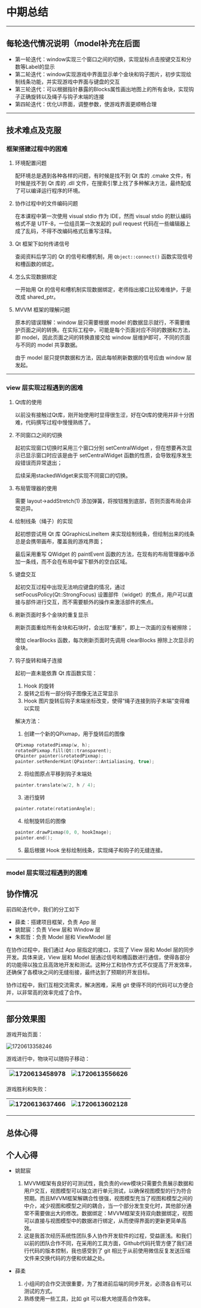# 中期总结
---------
## 每轮迭代情况说明（model补充在后面
- 第一轮迭代：window实现三个窗口之间的切换，实现鼠标点击按键交互和分数等Label的显示
- 第二轮迭代：window实现游戏中界面显示单个金块和钩子图片，初步实现绘制线条功能，并实现游戏中界面与键盘的交互
- 第三轮迭代：可以根据指针暴露的Blocks属性画出地图上的所有金块，实现钩子正确旋转以及绳子与钩子末端的连接
- 第四轮迭代：优化UI界面，调整参数，使游戏界面更顺畅合理

------------

## 技术难点及克服

### 框架搭建过程中的困难


1. 环境配置问题
   
    配环境总是遇到各种各样的问题，有时候是找不到 Qt 库的 .cmake 文件，有时候是找不到 Qt 库的 .dll 文件，在搜索引擎上找了多种解决方法，最终配成了可以编译运行程序的环境。

2. 协作过程中的文件编码问题
   
    在本课程中第一次使用 visual stdio 作为 IDE，然而 visual stdio 的默认编码格式不是 UTF-8，一位组员第一次发起的 pull request 代码在一些编辑器上成了乱码，不得不改编码格式后重写注释。

3. Qt 框架下如何传递信号

    查阅资料后学习的 Qt 的信号和槽机制，用 `Qbject::connect()` 函数实现信号和槽函数的绑定。

4. 怎么实现数据绑定
   
    一开始用 Qt 的信号和槽机制实现数据绑定，老师指出接口比较难维护，于是改成 shared_ptr。

5. MVVM 框架的理解问题
   
    原本的错误理解：window 层只需要根据 model 的数据显示就行，不需要维护页面之间的转换。在实际工程中，可能是每个页面对应不同的数据和方法，即 model，因此页面之间的转换直接交给 window 层维护即可，不同的页面与不同的 model 共享数据。
    
    由于 model 层只提供数据和方法，因此每帧刷新数据的信号应由 window 层发起。


----------

### view 层实现过程遇到的困难
1. Qt库的使用
    
    以前没有接触过Qt库，刚开始使用时显得很生涩，好在Qt库的使用并非十分困难，代码撰写过程中慢慢熟练了。

2. 不同窗口之间的切换

    起初实现窗口切换时采用三个窗口分别 setCentralWidget ，但在想要再次显示已显示窗口时应该是由于 setCentralWidget 函数的性质，会导致程序发生段错误而异常退出；

    后续采用stackedWidget来实现不同窗口的切换。

3. 布局管理器的使用
        
    需要 layout->addStretch(1) 添加弹簧，将按钮推到底部，否则页面布局会非常迥异。

4. 绘制线条（绳子）的实现

    起初想尝试用 Qt 库 QGraphicsLineItem 来实现绘制线条，但绘制出来的线条总是会携带画布，覆盖我的游戏界面；
    
    最后采用重写 QWidget 的 paintEvent 函数的方法，在现有的布局管理器中添加一条线，而不会在布局中留下额外的空白区域。

5. 键盘交互

    起初交互过程中出现无法响应键盘的情况，通过 setFocusPolicy(Qt::StrongFocus) 设置部件（widget）的焦点，用户可以直接与部件进行交互，而不需要额外的操作来激活部件的焦点。

6. 刷新页面时多个金块的重复显示
    
    刷新页面重绘所有金块和石块时，会出现“重影”，即上一次画的没有被擦除；
    
    增加 clearBlocks 函数，每次刷新页面时先调用 clearBlocks 擦除上次显示的金块。

7. 钩子旋转和绳子连接
    
    起初一直未能依靠 Qt 库函数实现：

    1. Hook 的旋转
    2. 旋转之后有一部分钩子图像无法正常显示
    3. Hook 图片旋转后钩子末端坐标改变，使得“绳子连接到钩子末端”变得难以实现

    解决方法：

    1. 创建一个新的QPixmap，用于旋转后的图像

    ```cpp
    QPixmap rotatedPixmap(w, h);
    rotatedPixmap.fill(Qt::transparent);
    QPainter painter(&rotatedPixmap);
    painter.setRenderHint(QPainter::Antialiasing, true);
    ```

    2. 将绘图原点平移到钩子末端处  
    ```cpp
    painter.translate(w/2, h / 4);
    ```
    
    3. 进行旋转  
    ```cpp
    painter.rotate(rotationAngle);
    ```
    
    4. 绘制旋转后的图像  
    
    ```cpp
    painter.drawPixmap(0, 0, hookImage);
    painter.end();
    ```
    
    5. 最后根据 Hook 坐标绘制线条，实现绳子和钩子的无缝连接。

------------

### model 层实现过程遇到的困难



## 协作情况

前四轮迭代中，我们的分工如下

- 薛柔：搭建项目框架，负责 App 层
- 姚懿宸：负责 View 层和 Window 层
- 朱熙哲：负责 Model 层和 ViewModel 层


在协作过程中，我们通过 App 层指定的接口，实现了 View 层和 Model 层的同步开发。具体来说，View 层和 Model 层通过信号和槽函数进行通信，使得各部分的功能得以独立且高效地开发和测试。这种分工和协作方式不仅提高了开发效率，还确保了各模块之间的无缝衔接，最终达到了预期的开发目标。

协作过程中，我们互相交流需求，解决困难，采用 git 使得不同的代码可以方便合并，以非常高的效率完成了合作。


-------

## 部分效果图

游戏开始页面：

![1720613358246](image/midterm_summary/1720613358246.png)

游戏进行中，物块可以随钩子移动：

| ![1720613458978](image/midterm_summary/1720613458978.png) | ![1720613556626](image/midterm_summary/1720613556626.png) |
| --------------------------------------------------------- | --------------------------------------------------------- |

游戏胜利和失败：

| ![1720613637466](image/midterm_summary/1720613637466.png) | ![1720613602128](image/midterm_summary/1720613602128.png) |
| --------------------------------------------------------- | --------------------------------------------------------- |

--------


## 总体心得



## 个人心得

- 姚懿宸
    1. MVVM框架有良好的可测试性，我负责的view模块只需要负责展示数据和用户交互，视图模型可以独立进行单元测试，以确保视图模型的行为符合预期。而且MVVM框架解耦合性很强，视图模型充当了视图和模型之间的中介，减少视图和模型之间的耦合，当一个部分发生变化时，其他部分通常不需要做出大的修改。数据绑定：MVVM框架支持双向数据绑定，视图可以直接与视图模型中的数据进行绑定，从而使得界面的更新更简单高效。
    2. 这是我首次经历系统性团队多人协作开发软件的过程，受益匪浅。和我们以前的团队合作不同，在采用的工具方面，Github代码托管方便了我们进行代码的版本控制，我也感受到了 git 相比于从前使用微信反复发送压缩文件来交换代码的方便和优越之处。

- 薛柔
    1. 小组间的合作交流很重要，为了推进前后端的同步开发，必须各自有可以测试的方式。
    2. 熟练使用一些工具，比如 git 可以极大地提高合作效率。